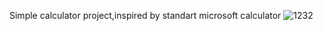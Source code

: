 Simple calculator project,inspired by standart microsoft calculator
![1232](https://user-images.githubusercontent.com/89636691/208210564-ff7ee184-af31-43c8-ad82-6cb9045e1daf.png)
